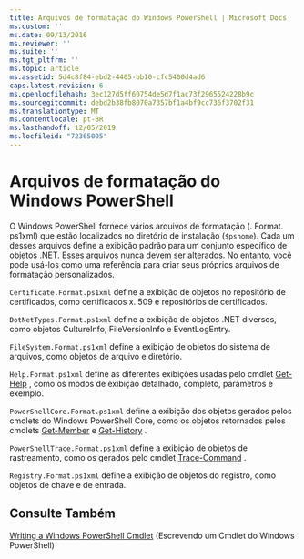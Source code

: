 ```yaml
---
title: Arquivos de formatação do Windows PowerShell | Microsoft Docs
ms.custom: ''
ms.date: 09/13/2016
ms.reviewer: ''
ms.suite: ''
ms.tgt_pltfrm: ''
ms.topic: article
ms.assetid: 5d4c8f84-ebd2-4405-bb10-cfc5400d4ad6
caps.latest.revision: 6
ms.openlocfilehash: 3ec127d5ff60754de5d7f1ac73f2965524228b9c
ms.sourcegitcommit: debd2b38fb8070a7357bf1a4bf9cc736f3702f31
ms.translationtype: MT
ms.contentlocale: pt-BR
ms.lasthandoff: 12/05/2019
ms.locfileid: "72365005"
---
```

# <a name="windows-powershell-formatting-files"></a>Arquivos de formatação do Windows PowerShell

O Windows PowerShell fornece vários arquivos de formatação (. Format. ps1xml) que estão localizados no diretório de instalação (`$pshome`). Cada um desses arquivos define a exibição padrão para um conjunto específico de objetos .NET. Esses arquivos nunca devem ser alterados. No entanto, você pode usá-los como uma referência para criar seus próprios arquivos de formatação personalizados.

`Certificate.Format.ps1xml` define a exibição de objetos no repositório de certificados, como certificados x. 509 e repositórios de certificados.

`DotNetTypes.Format.ps1xml` define a exibição de objetos .NET diversos, como objetos CultureInfo, FileVersionInfo e EventLogEntry.

`FileSystem.Format.ps1xml` define a exibição de objetos do sistema de arquivos, como objetos de arquivo e diretório.

`Help.Format.ps1xml` define as diferentes exibições usadas pelo cmdlet [Get-Help](/powershell/module/Microsoft.PowerShell.Core/Get-Help) , como os modos de exibição detalhado, completo, parâmetros e exemplo.

`PowerShellCore.Format.ps1xml` define a exibição dos objetos gerados pelos cmdlets do Windows PowerShell Core, como os objetos retornados pelos cmdlets [Get-Member](/powershell/module/Microsoft.PowerShell.Utility/Get-Member) e [Get-History](/powershell/module/Microsoft.PowerShell.Core/Get-History) .

`PowerShellTrace.Format.ps1xml` define a exibição de objetos de rastreamento, como os gerados pelo cmdlet [Trace-Command](/powershell/module/Microsoft.PowerShell.Utility/Trace-Command) .

`Registry.Format.ps1xml` define a exibição de objetos do registro, como objetos de chave e de entrada.

## <a name="see-also"></a>Consulte Também

[Writing a Windows PowerShell Cmdlet](../cmdlet/writing-a-windows-powershell-cmdlet.md) (Escrevendo um Cmdlet do Windows PowerShell)

